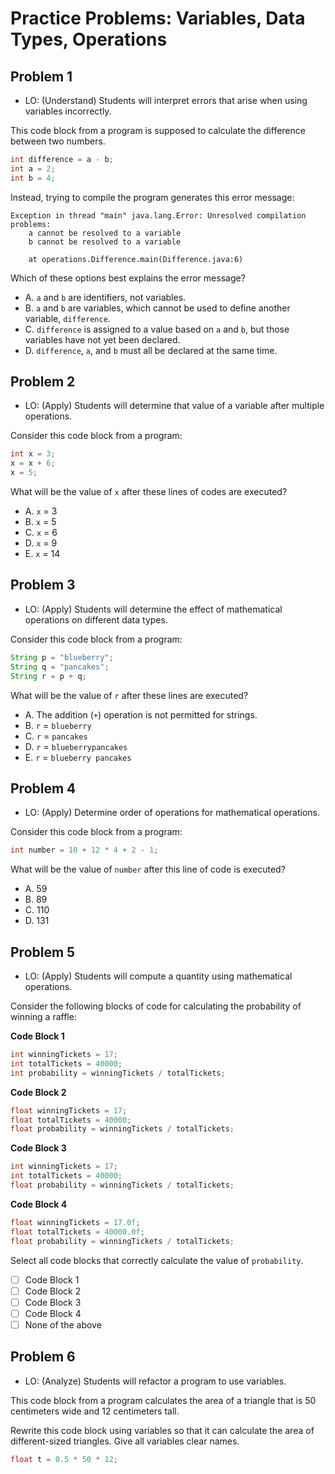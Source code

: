 # Practice Problems: Variables, Data Types, Operations

## Problem 1
* LO: (Understand) Students will interpret errors that arise when using variables incorrectly.

This code block from a program is supposed to calculate the difference between two numbers.

```java
int difference = a - b;
int a = 2;
int b = 4;
```

Instead, trying to compile the program generates this error message:

```
Exception in thread "main" java.lang.Error: Unresolved compilation problems: 
	a cannot be resolved to a variable
	b cannot be resolved to a variable

	at operations.Difference.main(Difference.java:6)
```

Which of these options best explains the error message?

* A. `a` and `b` are identifiers, not variables.
* B. `a` and `b` are variables, which cannot be used to define another variable, `difference`.
* C. `difference` is assigned to a value based on `a` and `b`, but those variables have not yet been declared.
* D. `difference`, `a`, and `b` must all be declared at the same time.

## Problem 2
* LO: (Apply) Students will determine that value of a variable after multiple operations.

Consider this code block from a program:

```java
int x = 3;
x = x + 6;
x = 5;
```

What will be the value of `x` after these lines of codes are executed?

* A. `x` = 3
* B. `x` = 5
* C. `x` = 6
* D. `x` = 9
* E. `x` = 14

## Problem 3
* LO: (Apply) Students will determine the effect of mathematical operations on different data types.

Consider this code block from a program:

```java
String p = "blueberry";
String q = "pancakes";
String r = p + q;
```

What will be the value of `r` after these lines are executed?

* A. The addition (`+`) operation is not permitted for strings.
* B. `r` = `blueberry`
* C. `r` = `pancakes`
* D. `r` = `blueberrypancakes`
* E. `r` = `blueberry pancakes`

## Problem 4
* LO: (Apply) Determine order of operations for mathematical operations.

Consider this code block from a program:

```java
int number = 10 + 12 * 4 + 2 - 1;
```

What will be the value of `number` after this line of code is executed?

* A. 59
* B. 89
* C. 110
* D. 131

## Problem 5
* LO: (Apply) Students will compute a quantity using mathematical operations.

Consider the following blocks of code for calculating the probability of winning a raffle:

**Code Block 1**

```java
int winningTickets = 17;
int totalTickets = 40000;
int probability = winningTickets / totalTickets;
```

**Code Block 2**

```java
float winningTickets = 17;
float totalTickets = 40000;
float probability = winningTickets / totalTickets;
```

**Code Block 3**

```java
int winningTickets = 17;
int totalTickets = 40000;
float probability = winningTickets / totalTickets;
```

**Code Block 4**

```java
float winningTickets = 17.0f;
float totalTickets = 40000.0f;
float probability = winningTickets / totalTickets;
```

Select all code blocks that correctly calculate the value of `probability`.

- [ ] Code Block 1
- [ ] Code Block 2
- [ ] Code Block 3
- [ ] Code Block 4
- [ ] None of the above

## Problem 6
* LO: (Analyze) Students will refactor a program to use variables.

This code block from a program calculates the area of a triangle that is 50 centimeters wide and 12 centimeters tall.

Rewrite this code block using variables so that it can calculate the area of different-sized triangles. Give all variables clear names.

```java
float t = 0.5 * 50 * 12;
```
